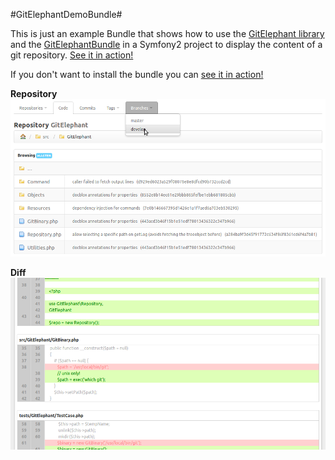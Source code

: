 #GitElephantDemoBundle#

This is just an example Bundle that shows how to use the [GitElephant library](https://github.com/matteosister/GitElephant) and the [GitElephantBundle](https://github.com/matteosister/GitElephantBundle) in a Symfony2 project to display the content of a git repository. [See it in action!](http://gitelephant.cypresslab.net/)

If you don't want to install the bundle you can [see it in action!](http://gitelephant.cypresslab.net/gitelephantdemo/GitElephant)

**Repository**
![GitElephant live demo](https://github.com/matteosister/GitElephantDemoBundle/raw/master/Resources/public/images/preview.png)

**Diff**
![GitElephant live demo](https://github.com/matteosister/GitElephantDemoBundle/raw/master/Resources/public/images/preview2.png)